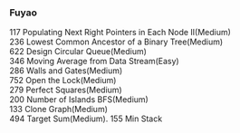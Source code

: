 ### Fuyao
 117 Populating Next Right Pointers in Each Node II(Medium)  
 236 Lowest Common Ancestor of a Binary Tree(Medium)  
 622 Design Circular Queue(Medium)  
 346 Moving Average from Data Stream(Easy)  
 286 Walls and Gates(Medium)  
 752 Open the Lock(Medium)  
 279 Perfect Squares(Medium)  
 200 Number of Islands BFS(Medium)  
 133 Clone Graph(Medium)  
 494 Target Sum(Medium). 
 155 Min Stack  
